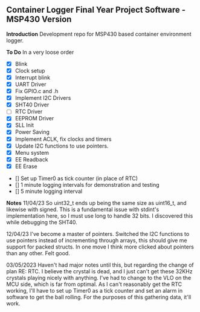 ## **Container Logger Final Year Project Software - MSP430 Version**

**Introduction**
Development repo for MSP430 based container environment logger.

**To Do**
In a very loose order
 - [x] Blink
 - [x] Clock setup
 - [x] Interrupt blink
 - [x] UART Driver
 - [X] Fix GPIO.c and .h
 - [X] Implement I2C Drivers
 - [X] SHT40 Driver
 - [ ] RTC Driver
 - [X] EEPROM Driver
 - [X] SLL Init
 - [X] Power Saving
 - [X] Implement ACLK, fix clocks and timers
 - [X] Update I2C functions to use pointers.
 - [X] Menu system
 - [X] EE Readback
 - [X] EE Erase
 - [] Set up Timer0 as tick counter (in place of RTC)
 - [] 1 minute logging intervals for demonstration and testing
 - [] 5 minute logging interval

**Notes**
11/04/23 So uint32_t ends up being the same size as uint16_t, and likewise with signed. This is a fundamental issue with stdint's implementation here, so I must use long to handle 32 bits. I discovered this while debugging the SHT40.

12/04/23 I've become a master of pointers. Switched the I2C functions to use pointers instead of incrementing through arrays, this should give me support for packed structs. In one move I think more clicked about pointers than any other. Felt good.

03/05/2023 Haven't had major notes until this, but regarding the change of plan RE: RTC. I believe the crystal is dead, and I just can't get these 32KHz crystals playing nicely with anything. I've had to change to the VLO on the MCU side, which is far from optimal. As I can't reasonably get the RTC working, I'll have to set up Timer0 as a tick counter and set an alarm in software to get the ball rolling. For the purposes of this gathering data, it'll work.